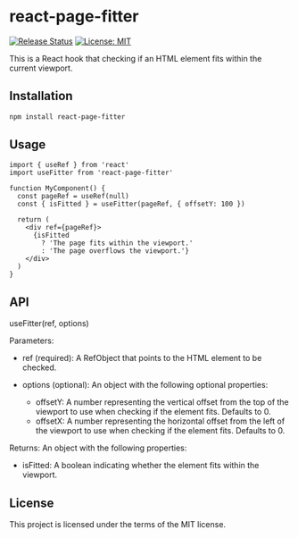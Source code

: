 # react-page-fitter

[![Release Status](https://img.shields.io/github/release/su-pull/react-page-fitter.svg)](https://github.com/su-pull/react-page-fitter/releases/latest)
[![License: MIT](https://img.shields.io/badge/License-MIT-yellow.svg)](https://opensource.org/licenses/MIT)  

This is a React hook that checking if an HTML element fits within the current viewport.

## Installation

```sh
npm install react-page-fitter
```

## Usage

```tsx
import { useRef } from 'react'
import useFitter from 'react-page-fitter'

function MyComponent() {
  const pageRef = useRef(null)
  const { isFitted } = useFitter(pageRef, { offsetY: 100 })

  return (
    <div ref={pageRef}>
      {isFitted
        ? 'The page fits within the viewport.'
        : 'The page overflows the viewport.'}
    </div>
  )
}
```

## API

useFitter(ref, options)

Parameters:

- ref (required): A RefObject that points to the HTML element to be checked.
- options (optional): An object with the following optional properties:

  - offsetY: A number representing the vertical offset from the top of the viewport to use when checking if the element fits. Defaults to 0.
  - offsetX: A number representing the horizontal offset from the left of the viewport to use when checking if the element fits. Defaults to 0.

Returns:
An object with the following properties:

- isFitted: A boolean indicating whether the element fits within the viewport.

## License

This project is licensed under the terms of the MIT license.
